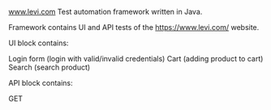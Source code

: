 www.levi.com
Test automation framework written in Java.

Framework contains UI and API tests of the https://www.levi.com/ website.

UI block contains:

Login form (login with valid/invalid credentials)
Cart (adding product to cart)
Search (search product)

API block contains:

GET
